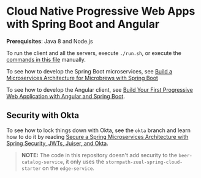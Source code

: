 # Cloud Native Progressive Web Apps with Spring Boot and Angular

**Prerequisites**: Java 8 and Node.js

To run the client and all the servers, execute `./run.sh`, or execute the [commands in this file](https://github.com/mraible/cloud-native-pwas/blob/master/run.sh) manually.

To see how to develop the Spring Boot microservices, see [Build a Microservices Architecture for Microbrews with Spring Boot](https://developer.okta.com/blog/2017/06/15/build-microservices-architecture-spring-boot)

To see how to develop the Angular client, see [Build Your First Progressive Web Application with Angular and Spring Boot](https://developer.okta.com/blog/2017/05/09/progressive-web-applications-with-angular-and-spring-boot). 

## Security with Okta
To see how to lock things down with Okta, see the `okta` branch and learn how to do it by reading [Secure a Spring Microservices Architecture with Spring Security, JWTs, Juiser, and Okta](https://developer.okta.com/blog/2017/08/08/secure-spring-microservices). 

> **NOTE:** The code in this repository doesn't add security to the `beer-catalog-service`, it only uses the `stormpath-zuul-spring-cloud-starter` on the `edge-service`.
